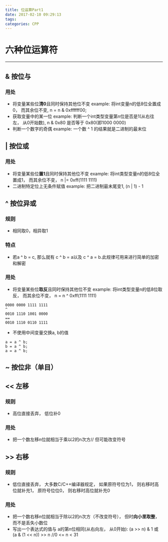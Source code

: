 ```yaml
---
title: 位运算Part1
date: 2017-02-10 09:29:13
tags:
categories: CPP
---
```

# 六种位运算符
-----------
## & 按位与
### 用处
* 将变量某些位**清0**且同时保持其他位不变
	example: 将int变量n的低8位全置成0， 而其余位不变, n = n & 0xffffff00;
* 获取变量中的某一位
	example: 判断一个int类型变量第n位是否是1(从右往左， 从0开始数), n & 0x80 是否等于 0x80(即1000 0000)
* 判断一个数字的奇偶
	example: 一个数 ^ 1 的结果就是二进制的最末位

## | 按位或
### 用处
* 将变量某些位**置1**且同时保持其他位不变
	example: 将int类型变量n的低8位全置成1， 而其余位不变， n |= 0xff(1111 1111)
* 二进制特定位上无条件赋值
	example: 把二进制最末尾变1, (n | 1) - 1

## ^ 按位异或
### 规则
* 相同取0，相异取1

### 特点
* 若a ^ b = c, 那么就有 c ^ b = a以及 c ^ a = b.此规律可用来进行简单的加密和解密

### 用处
* 将变量某些位**取反**且同时保持其他位不变
	example: 将int类型变量n的低8位取反， 而其余位不变， n = n ^ 0xff(1111 1111)
```
0000 0000 1111 1111
^
0010 1110 1001 0000
==
0010 1110 0110 1111
```
* 不使用中间变量交换a, b的值
```
a = a ^ b;
b = a ^ b;
a = a ^ b;
```
## ~ 按位非（单目）

## << 左移
### 规则
* 高位直接丢弃， 低位补0
### 用处
* 把一个数左移n位就相当于乘以2的n次方// 但可能改变符号
## &gt;&gt; 右移
### 规则
* 低位直接丢弃， 大多数C/C++编译器规定， 如果原符号位为1， 则右移时高位就补充1， 原符号位位0， 则右移时高位就补充0
### 用处
* 把一个数右移n位就相当于除以2的n次方（不改变符号）， 但时**向小里取整**， 而不是丢失小数位
* 写出一个表达式的值与 a的第n位相同(从右向左， 从0开始): (a >> n) & 1 或 (a & (1 << n)) >> n //0 <= n < 31